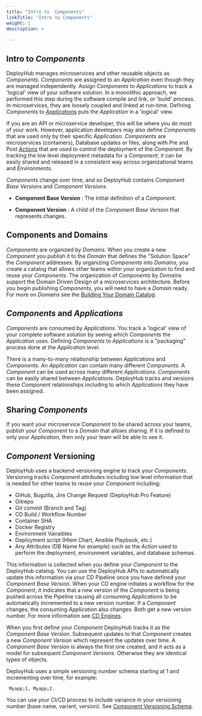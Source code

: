 ```yaml
---
title: "Intro to  Components"
linkTitle: "Intro to Components"
weight: 1
description: >
  
---
```

## Intro to _Components_

DeployHub manages microservices and other reusable objects as _Components_.  _Components_ are assigned to an _Application_ even though they are managed independently.  Assign _Components_ to _Applications_ to track a 'logical' view of your software solution. In a monolithic approach, we performed this step during the software compile and link, or 'build' process. In microservices, they are loosely coupled and linked at run-time. Defining _Components_ to [_Applications_](/userguide/packaging-applications/buildingapplications/) puts the _Application_ in a 'logical' view.

If you are an API or microservice developer, this will be where you do most of your work. However, application developers may also define _Components_ that are used only by their specific _Application_. _Components_ are microservices (containers), Database updates or files, along with Pre and Post [_Actions_](/userguide/customizations/2-define-your-actions/#intro-to-actions) that are used to control the deployment of the _Component_. By tracking the low level deployment metadata for a _Component_, it can be easily shared and released in a consistent way across organizational teams and _Environments_.

_Components_ change over time, and so DeployHub contains _Component Base Versions_ and _Component Versions_.

- **Component Base Version** : The initial definition of a _Component_.

- **Component Version** : A child of the _Component Base Version_ that represents changes.

## Components and Domains

_Components_ are organized by _Domains_. When you create a new _Component_ you publish it to the _Domain_ that defines the "Solution Space" the _Component_ addresses.  By organizing _Components_ into _Domains_, you create a catalog that allows other teams within your organization to find and reuse your _Components_. The organization of _Components_ by _Domains_ support the Domain Driven Design of a microservices architecture. Before you begin publishing _Components_, you will need to have a _Domain_ ready.  For more on _Domains_ see the [Building Your Domain Catalog](/userguide/first-steps/2-defining-domains/).

## _Components_ and _Applications_

_Components_ are consumed by _Applications_. You track a 'logical' view of your complete software solution by seeing which _Components_ the _Application_ uses.  Defining _Components_ to _Applications_ is a "packaging" process done at the _Application_ level.

There is a many-to-many relationship between _Applications_ and _Components._ An _Application_ can contain many different _Components_. A _Component_ can be used across many different _Applications_. _Components_ can be easily shared between _Applications_. DeployHub tracks and versions these _Component_ relationships including to which _Applications_ they have been assigned.

## Sharing _Components_

If you want your microservice _Component_ to be shared across your teams, publish your _Component_ to a _Domain_ that allows sharing. If it is defined to only your _Application,_ then only your team will be able to see it.

## _Component_ Versioning

DeployHub uses a backend versioning engine to track your _Components_. Versioning tracks _Component_ attributes including low level information that is needed for other teams to reuse your _Component_ including:

- GiHub, Bugzilla, Jire Change Request (DeployHub Pro Feature)
- Gitrepo
- Git commit (Branch and Tag)
- CD Build / Workflow Number
- Container SHA
- Docker Registry
- Environment Vairaibles
- Deployment script (Hlem Chart, Ansible Playbook, etc.)
- Any Attributes (DB Name for example) such as the _Action_ used to perform the deployment, environment variables, and database schemas.

This information is collected when you define your _Component_ to the DeployHub catalog. You can use the DeployHub APIs to automatically update this information via your CD Pipeline once you have defined your _Component Base Version_. When your CD engine initiates a workflow for the _Component_, it indicates that a new version of the _Component_ is being pushed across the Pipeline causing all consuming _Applications_ to be automatically incremented to a new version number.  If a _Component_ changes, the consuming _Application_ also changes.  Both get a new version number. For more information see [CD Engines](/userguide/pipeline/2-define-your-build-engines/).

When you first define your _Component_ DeployHub tracks it as the _Component Base Version_. Subsequent updates to that _Component_ creates a new _Component Version_ which represent the updates over time. A _Component Base Version_ is always the first one created, and it acts as a model for subsequent _Component Versions_. Otherwise they are identical types of objects.

DeployHub uses a simple versioning number schema starting at 1 and incrementing over time, for example:

```
 Myapp;1, Myapp;2.
```

You can use your CI/CD process to include variance in your versioning number (base name, variant, version).  See [Component Versioning Schema](/userguide/integrations/ci-cd_integrations/#_component_-versioning-schema).